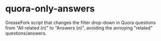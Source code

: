 # quora-only-answers
GreaseFork script that changes the filter drop-down in Quora questions from "All related (n)" to "Answers (n)", avoiding the annoying "related" questions/answers.
